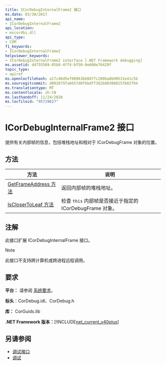 ```yaml
---
title: ICorDebugInternalFrame2 接口
ms.date: 03/30/2017
api_name:
- ICorDebugInternalFrame2
api_location:
- mscordbi.dll
api_type:
- COM
f1_keywords:
- ICorDebugInternalFrame2
helpviewer_keywords:
- ICorDebugInternalFrame2 interface [.NET Framework debugging]
ms.assetid: d4755569-85b8-4ff4-bf50-0e608e76429f
topic_type:
- apiref
ms.openlocfilehash: a17c46d5ef08963bb0d7fc280ba8b90531e41c5b
ms.sourcegitcommit: d8020797a6657d0fbbdff362b80300815f682f94
ms.translationtype: MT
ms.contentlocale: zh-CN
ms.lasthandoff: 11/24/2020
ms.locfileid: "95719627"
---
```

# <a name="icordebuginternalframe2-interface"></a>ICorDebugInternalFrame2 接口

提供有关内部帧的信息，包括堆栈地址和相对于 ICorDebugFrame 对象的位置。  
  
## <a name="methods"></a>方法  
  
|方法|说明|  
|------------|-----------------|  
|[GetFrameAddress 方法](icordebuginternalframe2-getframeaddress-method.md)|返回内部帧的堆栈地址。|  
|[IsCloserToLeaf 方法](icordebuginternalframe2-isclosertoleaf-method.md)|检查 `this` 内部帧是否接近于指定的 ICorDebugFrame 对象。|  
  
## <a name="remarks"></a>注解  

 此接口扩展 ICorDebugInternalFrame 接口。  
  
> [!NOTE]
> 此接口不支持跨计算机或跨进程远程调用。  
  
## <a name="requirements"></a>要求  

 **平台：** 请参阅 [系统要求](../../get-started/system-requirements.md)。  
  
 **标头**：CorDebug.idl、CorDebug.h  
  
 **库：** CorGuids.lib  
  
 **.NET Framework 版本：**[!INCLUDE[net_current_v40plus](../../../../includes/net-current-v40plus-md.md)]  
  
## <a name="see-also"></a>另请参阅

- [调试接口](debugging-interfaces.md)
- [调试](index.md)
